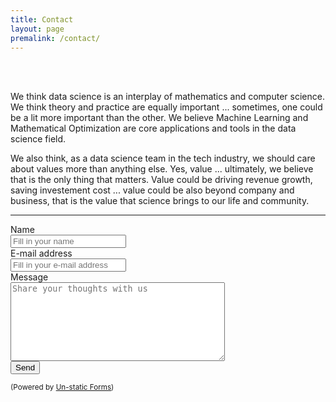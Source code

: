 ```yaml
---
title: Contact
layout: page
premalink: /contact/
---
```

<meta name="viewport" content="width=device-width, initial-scale=1">
<style>
#hp  {
float: left;    
 margin: 0 15px 0 0;
}
img {
  border: 2px solid #555;
}

p {
  font-family: 'Source Sans Pro', sans-serif;
  font-size: 15px;
  font-weight: normal;
}

h4 {
  font-family: 'Source Sans Pro', sans-serif;
  font-size: 15px;
  font-weight: normal;
}

body {
background-color: rgb(241,236,238);
background-color: radial-gradient(circle, rgba(241,236,238,1) 0%, rgba(97,124,196,1) 75%);
}
</style>

<br/>
<br/>
<p>We think data science is an interplay of mathematics and computer science. We think theory and practice are equally important ... sometimes, one could be a lit more important than the other. We believe Machine Learning and Mathematical Optimization are core applications and tools in the data science field. </p>

<p>We also think, as a data science team in the tech industry, we should care about values more than anything else. Yes, value ... ultimately, we believe that is the only thing that matters. Value could be driving revenue growth, saving investement cost ... value could be also beyond company and business, that is the value that science brings to our life and community.</p>
<hr>
<p></p>
<form method="post" action="https://forms.un-static.com/forms/3989c12bddfa5519c416c9236d401d9b7b7f99e9">
  <div class="form-group row">
    <label for="name" class="col-4 col-form-label">Name</label>
    <div class="col-8">
      <div class="input-group">
        <div class="input-group-addon"><i class="fa fa-user"></i></div>
        <input name="name" placeholder="Fill in your name" type="text" class="form-control">
      </div>
    </div>
  </div>
  <div class="form-group row">
    <label for="email" class="col-4 col-form-label">E-mail address</label>
    <div class="col-8">
      <div class="input-group">
        <div class="input-group-addon"><i class="fa fa-envelope"></i></div>
        <input name="email" placeholder="Fill in your e-mail address" type="text" class="form-control">
      </div>
    </div>
  </div>
  <div class="form-group row">
    <label for="message" class="col-4 col-form-label">Message</label>
    <div class="col-8">
      <textarea name="Contact us" placeholder="Share your thoughts with us" cols="40" rows="8" class="form-control"></textarea>
    </div>
  </div>
  <div class="form-group row">
    <div class="offset-4 col-8">
      <button type="submit" class="btn btn-primary">Send</button>
    </div>
  </div>
  <div class="text-center">
    <p><small>(Powered by <a rel="nofollow" href="Un-static Forms">Un-static Forms</a>)</small></p>
  </div>
</form>